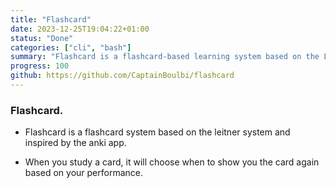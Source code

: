 ```yaml
---
title: "Flashcard"
date: 2023-12-25T19:04:22+01:00
status: "Done"
categories: ["cli", "bash"]
summary: "Flashcard is a flashcard-based learning system based on the Leitner system and inspired by the Anki application."
progress: 100
github: https://github.com/CaptainBoulbi/flashcard
---
```


### Flashcard.

- Flashcard is a flashcard system based on the leitner system and inspired by the anki app.

- When you study a card, it will choose when to show you the card again based on your performance.

